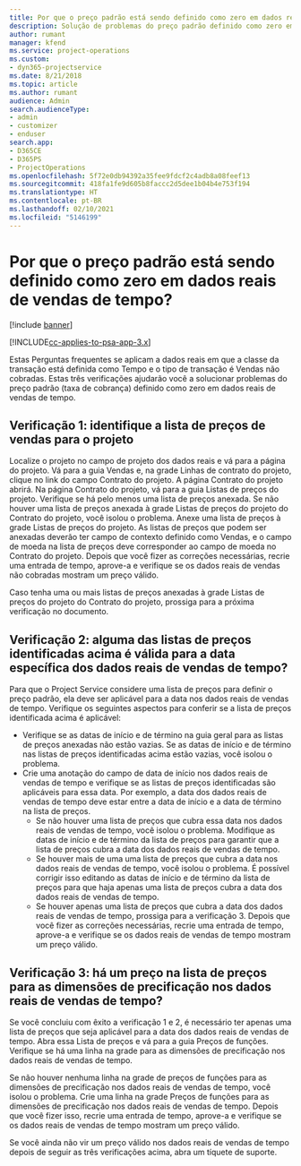 ```yaml
---
title: Por que o preço padrão está sendo definido como zero em dados reais de vendas de tempo?
description: Solução de problemas do preço padrão definido como zero em dados reais de vendas de tempo.
author: rumant
manager: kfend
ms.service: project-operations
ms.custom:
- dyn365-projectservice
ms.date: 8/21/2018
ms.topic: article
ms.author: rumant
audience: Admin
search.audienceType:
- admin
- customizer
- enduser
search.app:
- D365CE
- D365PS
- ProjectOperations
ms.openlocfilehash: 5f72e0db94392a35fee9fdcf2c4adb8a08feef13
ms.sourcegitcommit: 418fa1fe9d605b8faccc2d5dee1b04b4e753f194
ms.translationtype: HT
ms.contentlocale: pt-BR
ms.lasthandoff: 02/10/2021
ms.locfileid: "5146199"
---
```

# <a name="why-is-price-defaulting-to-zero-on-time-sales-actuals"></a>Por que o preço padrão está sendo definido como zero em dados reais de vendas de tempo?

[!include [banner](../includes/psa-now-project-operations.md)]

[!INCLUDE[cc-applies-to-psa-app-3.x](../includes/cc-applies-to-psa-app-3x.md)]

Estas Perguntas frequentes se aplicam a dados reais em que a classe da transação está definida como Tempo e o tipo de transação é Vendas não cobradas. Estas três verificações ajudarão você a solucionar problemas do preço padrão (taxa de cobrança) definido como zero em dados reais de vendas de tempo.

## <a name="check-1-identify-the-sales-price-list-for-the-project"></a>Verificação 1: identifique a lista de preços de vendas para o projeto

Localize o projeto no campo de projeto dos dados reais e vá para a página do projeto. Vá para a guia Vendas e, na grade Linhas de contrato do projeto, clique no link do campo Contrato do projeto. A página Contrato do projeto abrirá. Na página Contrato do projeto, vá para a guia Listas de preços do projeto. Verifique se há pelo menos uma lista de preços anexada. Se não houver uma lista de preços anexada à grade Listas de preços do projeto do Contrato do projeto, você isolou o problema. Anexe uma lista de preços à grade Listas de preços do projeto. As listas de preços que podem ser anexadas deverão ter campo de contexto definido como Vendas, e o campo de moeda na lista de preços deve corresponder ao campo de moeda no Contrato do projeto. Depois que você fizer as correções necessárias, recrie uma entrada de tempo, aprove-a e verifique se os dados reais de vendas não cobradas mostram um preço válido. 

Caso tenha uma ou mais listas de preços anexadas à grade Listas de preços do projeto do Contrato do projeto, prossiga para a próxima verificação no documento.

## <a name="check-2-are-any-of-the-price-lists-identified-above-valid-for-the-specific-date-of-the-time-sales-actual"></a>Verificação 2: alguma das listas de preços identificadas acima é válida para a data específica dos dados reais de vendas de tempo?

Para que o Project Service considere uma lista de preços para definir o preço padrão, ela deve ser aplicável para a data nos dados reais de vendas de tempo. Verifique os seguintes aspectos para conferir se a lista de preços identificada acima é aplicável:
- Verifique se as datas de início e de término na guia geral para as listas de preços anexadas não estão vazias. Se as datas de início e de término nas listas de preços identificadas acima estão vazias, você isolou o problema. 
- Crie uma anotação do campo de data de início nos dados reais de vendas de tempo e verifique se as listas de preços identificadas são aplicáveis para essa data. Por exemplo, a data dos dados reais de vendas de tempo deve estar entre a data de início e a data de término na lista de preços. 
    - Se não houver uma lista de preços que cubra essa data nos dados reais de vendas de tempo, você isolou o problema. Modifique as datas de início e de término da lista de preços para garantir que a lista de preços cubra a data dos dados reais de vendas de tempo. 
    - Se houver mais de uma uma lista de preços que cubra a data nos dados reais de vendas de tempo, você isolou o problema. É possível corrigir isso editando as datas de início e de término da lista de preços para que haja apenas uma lista de preços cubra a data dos dados reais de vendas de tempo. 
    - Se houver apenas uma lista de preços que cubra a data dos dados reais de vendas de tempo, prossiga para a verificação 3.
Depois que você fizer as correções necessárias, recrie uma entrada de tempo, aprove-a e verifique se os dados reais de vendas de tempo mostram um preço válido.

## <a name="check-3-is-there-a-price-in-the-price-list-for-the-pricing-dimensions-on-the-time-sales-actual"></a>Verificação 3: há um preço na lista de preços para as dimensões de precificação nos dados reais de vendas de tempo?

Se você concluiu com êxito a verificação 1 e 2, é necessário ter apenas uma lista de preços que seja aplicável para a data dos dados reais de vendas de tempo. Abra essa Lista de preços e vá para a guia Preços de funções. Verifique se há uma linha na grade para as dimensões de precificação nos dados reais de vendas de tempo.

Se não houver nenhuma linha na grade de preços de funções para as dimensões de precificação nos dados reais de vendas de tempo, você isolou o problema. Crie uma linha na grade Preços de funções para as dimensões de precificação nos dados reais de vendas de tempo. Depois que você fizer isso, recrie uma entrada de tempo, aprove-a e verifique se os dados reais de vendas de tempo mostram um preço válido.

Se você ainda não vir um preço válido nos dados reais de vendas de tempo depois de seguir as três verificações acima, abra um tíquete de suporte. 

